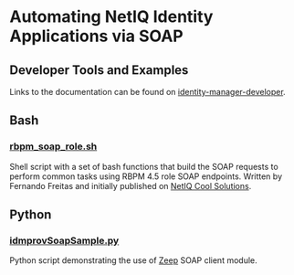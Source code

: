 # Automating NetIQ Identity Applications via SOAP

## Developer Tools and Examples

Links to the documentation can be found on [identity-manager-developer](https://www.netiq.com/documentation/identity-manager-developer/rest-api-documentation.html).

## Bash

### [rbpm_soap_role.sh](bash/rbpm_soap_role.sh)

Shell script with a set of bash functions that build the SOAP requests to perform common tasks using RBPM 4.5 role SOAP endpoints. Written by Fernando Freitas and initially published on [NetIQ Cool Solutions](https://community.microfocus.com/cyberres/idm/w/identity_mgr_tips/2314/bash-functions-to-perform-soap-calls-to-rbpm).

## Python

### [idmprovSoapSample.py](python/idmprovSoapSample.py)

Python script demonstrating the use of [Zeep](https://docs.python-zeep.org/en/master/#) SOAP client module.

